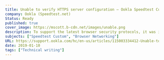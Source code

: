 ```yaml
---
title: Unable to verify HTTPS server configuration – Ookla Speedtest Custom
company: Ookla (Speedtest.net)
Status: Ready
published: true
cover_image: https://mscott.b-cdn.net/images/unable.png
description: To support the latest browser security protocols, it was important that vendors follow guidelines to ensure their server networking software could pass the routine security monitoring watchdog process developed by Ookla.
subjects: ["Speedtest Custom", "Browser Networking"]
URL: https://support.ookla.com/hc/en-us/articles/115003334412-Unable-to-verify-HTTPS-server-configuration
date: 2019-01-10
tags: ["Technical writing"]
---
```

